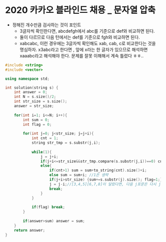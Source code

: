 # 2020 카카오 블라인드 채용 _ 문자열 압축

- 정해진 개수만큼 검사하는 것이 포인트
  - 3글자씩 확인한다면, abcdefgh에서 abc를 기준으로 def와 비교하면 된다.
  - 둘이 다르므로 다음 턴에서는 def를 기준으로 fgh와 비교하면 된다.
  - xabcabc, 이런 경우에는 3글자씩 확인해도 xab, cab, c로 비교한다는 것을 명심하자. x3abc라고 한다면 , 앞에 x라는 한 글자가 있으므로 해석하면 xaaabc라고 해석해야 한다. 문제를 잘못 이해해서 계속 틀렸다 ㅎㅎ..



```c++
#include <string>
#include <vector>

using namespace std;

int solution(string s) {
    int answer = 0;
    int N = s.size()/2;
    int str_size = s.size();
    answer = str_size;
    
    for(int i=1; i<=N; i++){
        int sum = 0;
        int flag = 0;
        
        for(int j=0; j<str_size; j=j+i){
            int cnt = 1;
            string str_tmp = s.substr(j,i);
            
            while(1){
                j = j+i;
                if(j+i<=str_size&&str_tmp.compare(s.substr(j,i))==0) cnt++;
                else{
                    if(cnt>1) sum = sum+to_string(cnt).size()+i;
                    else sum = sum+i; //1은 생략
                    if(j+i>str_size) {sum+=s.substr(j).size(); flag=1;}
                    j = j-i;//[3,4,5][6,7,8]이 달랐다면, 다음 j포문은 다시 j=6부터 시작해야하므로 여기서 j=3이어야함
                    break;
                }
            }
            
            if(flag) break;
        }
        
        if(answer>sum) answer = sum;
    }
    return answer;
}
```

